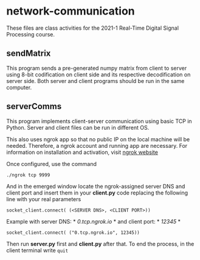 # network-communication
These files are class activities for the 2021-1 Real-Time Digital Signal Processing course.

## sendMatrix
This program sends a pre-generated numpy matrix from client to server using 8-bit codification on client side and its respective decodification on server side. Both server and client programs should be run in the same computer.

## serverComms
This program implements client-server communication using basic TCP in Python.
Server and client files can be run in different OS.

This also uses ngrok app so that no public IP on the local machine will be needed. Therefore, a ngrok account and running app are necessary.
For information on installation and activation, visit [ngrok website](https://dashboard.ngrok.com/get-started/setup)

Once configured, use the command
```
./ngrok tcp 9999
```
And in the emerged window locate the ngrok-assigned server DNS and client port and insert them in your **client.py** code replacing the following line with your real parameters
```
socket_client.connect( (<SERVER DNS>, <CLIENT PORT>))
```
Example with server DNS: * *0.tcp.ngrok.io* * and client port: * *12345* *
```
socket_client.connect( ("0.tcp.ngrok.io", 12345))
```
Then run **server.py** first and **client.py** after that.
To end the process, in the client terminal write `quit`
